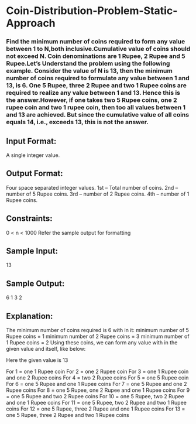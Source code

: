 # Coin-Distribution-Problem-Static-Approach

### Find the minimum number of coins required to form any value between 1 to N,both inclusive.Cumulative value of coins should not exceed N. Coin denominations are 1 Rupee, 2 Rupee and 5 Rupee.Let’s Understand the problem using the following example. Consider the value of N is 13, then the minimum number of coins required to formulate any value between 1 and 13, is 6. One 5 Rupee, three 2 Rupee and two 1 Rupee coins are required to realize any value between 1 and 13. Hence this is the answer.However, if one takes two 5 Rupee coins, one 2 rupee coin and two 1 rupee coin, then too all values between 1 and 13 are achieved. But since the cumulative value of all coins equals 14, i.e., exceeds 13, this is not the answer.

## Input Format:
A single integer value.

## Output Format:
Four space separated integer values.
1st – Total number of coins.
2nd – number of 5 Rupee coins.
3rd – number of 2 Rupee coins.
4th – number of 1 Rupee coins.

## Constraints:
0 < n < 1000
Refer the sample output for formatting

## Sample Input:
13

## Sample Output:
6 1 3 2

## Explanation:
The minimum number of coins required is 6 with in it:
minimum number of 5 Rupee coins = 1
minimum number of 2 Rupee coins = 3
minimum number of 1 Rupee coins = 2
Using these coins, we can form any value with in the given value and itself, like below:

Here the given value is 13

For 1 = one 1 Rupee coin
For 2 = one 2 Rupee coin
For 3 = one 1 Rupee coin and one 2 Rupee coins
For 4 = two 2 Rupee coins
For 5 = one 5 Rupee coin
For 6 = one 5 Rupee and one 1 Rupee coins
For 7 = one 5 Rupee and one 2 Rupee coins
For 8 = one 5 Rupee, one 2 Rupee and one 1 Rupee coins
For 9 = one 5 Rupee and two 2 Rupee coins
For 10 = one 5 Rupee, two 2 Rupee and one 1 Rupee coins
For 11 = one 5 Rupee, two 2 Rupee and two 1 Rupee coins
For 12 = one 5 Rupee, three 2 Rupee and one 1 Rupee coins
For 13 = one 5 Rupee, three 2 Rupee and two 1 Rupee coins
